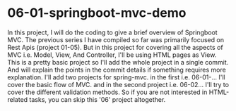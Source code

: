 # 06-01-springboot-mvc-demo

In this project, I will do the coding to give a brief overview of Springboot MVC. The previous series I have compiled so far was primarily focused on Rest Apis (project 01-05).
But in this project for covering all the aspects of MVC i.e. Model, View, And Controller, I'll be using HTML pages as View. This is a pretty basic project so I'll add the whole project in a single commit. And will explain the points in the commit details if something requires more explanation. I'll add two projects for spring-mvc. in the first i.e. 06-01-... I'll cover the basic flow of MVC. and in the second project i.e. 06-02... I'll try to cover the different validation methods. So if you are not interested in HTML-related tasks, you can skip this '06' project altogether.
